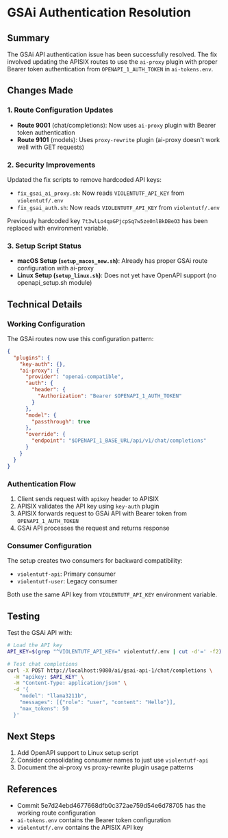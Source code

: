 # GSAi Authentication Resolution

## Summary
The GSAi API authentication issue has been successfully resolved. The fix involved updating the APISIX routes to use the `ai-proxy` plugin with proper Bearer token authentication from `OPENAPI_1_AUTH_TOKEN` in `ai-tokens.env`.

## Changes Made

### 1. Route Configuration Updates
- **Route 9001** (chat/completions): Now uses `ai-proxy` plugin with Bearer token authentication
- **Route 9101** (models): Uses `proxy-rewrite` plugin (ai-proxy doesn't work well with GET requests)

### 2. Security Improvements
Updated the fix scripts to remove hardcoded API keys:
- `fix_gsai_ai_proxy.sh`: Now reads `VIOLENTUTF_API_KEY` from `violentutf/.env`
- `fix_gsai_auth.sh`: Now reads `VIOLENTUTF_API_KEY` from `violentutf/.env`

Previously hardcoded key `7t3wlLo4qaGPjcpSq7w5ze0nlBkDBeO3` has been replaced with environment variable.

### 3. Setup Script Status
- **macOS Setup (`setup_macos_new.sh`)**: Already has proper GSAi route configuration with ai-proxy
- **Linux Setup (`setup_linux.sh`)**: Does not yet have OpenAPI support (no openapi_setup.sh module)

## Technical Details

### Working Configuration
The GSAi routes now use this configuration pattern:

```json
{
  "plugins": {
    "key-auth": {},
    "ai-proxy": {
      "provider": "openai-compatible",
      "auth": {
        "header": {
          "Authorization": "Bearer $OPENAPI_1_AUTH_TOKEN"
        }
      },
      "model": {
        "passthrough": true
      },
      "override": {
        "endpoint": "$OPENAPI_1_BASE_URL/api/v1/chat/completions"
      }
    }
  }
}
```

### Authentication Flow
1. Client sends request with `apikey` header to APISIX
2. APISIX validates the API key using `key-auth` plugin
3. APISIX forwards request to GSAi API with Bearer token from `OPENAPI_1_AUTH_TOKEN`
4. GSAi API processes the request and returns response

### Consumer Configuration
The setup creates two consumers for backward compatibility:
- `violentutf-api`: Primary consumer
- `violentutf-user`: Legacy consumer

Both use the same API key from `VIOLENTUTF_API_KEY` environment variable.

## Testing
Test the GSAi API with:
```bash
# Load the API key
API_KEY=$(grep "^VIOLENTUTF_API_KEY=" violentutf/.env | cut -d'=' -f2)

# Test chat completions
curl -X POST http://localhost:9080/ai/gsai-api-1/chat/completions \
  -H "apikey: $API_KEY" \
  -H "Content-Type: application/json" \
  -d '{
    "model": "llama3211b",
    "messages": [{"role": "user", "content": "Hello"}],
    "max_tokens": 50
  }'
```

## Next Steps
1. Add OpenAPI support to Linux setup script
2. Consider consolidating consumer names to just use `violentutf-api`
3. Document the ai-proxy vs proxy-rewrite plugin usage patterns

## References
- Commit 5e7d24ebd4677668dfb0c372ae759d54e6d78705 has the working route configuration
- `ai-tokens.env` contains the Bearer token configuration
- `violentutf/.env` contains the APISIX API key
